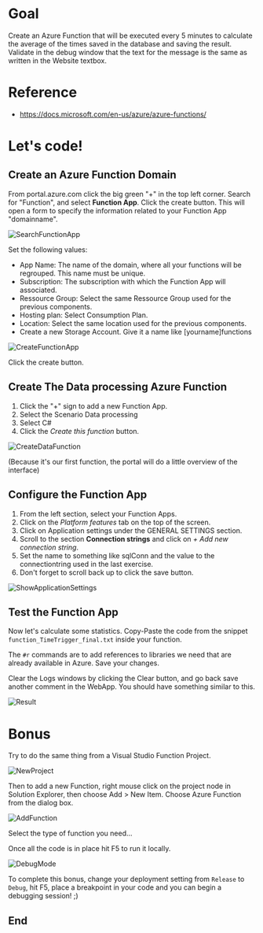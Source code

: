 Goal
======

Create an Azure Function that will be executed every 5 minutes to calculate the average of the times saved in the database and saving the result. Validate in the debug window that the text for the message is the same as written in the Website textbox.

Reference
=========

- https://docs.microsoft.com/en-us/azure/azure-functions/

Let's code!
===========

Create an Azure Function Domain
-------------------------------

From portal.azure.com click the big green "+" in the top left corner. Search for "Function", and select **Function App**. Click the create button. This will open a form to specify the information related to your Function App "domainname".

![SearchFunctionApp][SearchFunctionApp]

Set the following values:
- App Name: The name of the domain, where all your functions will be regrouped. This name must be unique.
- Subscription: The subscription with which the Function App will associated.
- Ressource Group: Select the same Ressource Group used for the previous components.
- Hosting plan: Select Consumption Plan.
- Location: Select the same location used for the previous components.
- Create a new Storage Account. Give it a name like [yourname]functions

![CreateFunctionApp][CreateFunctionApp]

Click the create button.

Create The Data processing Azure Function
-----------------------------------------

1. Click the "+" sign to add a new Function App.
1. Select the Scenario Data processing
1. Select C#
1. Click the *Create this function* button.

![CreateDataFunction][CreateDataFunction]

(Because it's our first function, the portal will do a little overview of the interface)

Configure the Function App
--------------------------

1. From the left section, select your Function Apps.
1. Click on the *Platform features* tab on the top of the screen.
1. Click on Application settings under the GENERAL SETTINGS section.
1. Scroll to the section **Connection strings** and click on *+ Add new connection string*.
1. Set the name to something like sqlConn and the value to the connectiontring used in the last exercise.
1. Don't forget to scroll back up to click the save button.

![ShowApplicationSettings][ShowApplicationSettings]

Test the Function App
--------------------------

Now let's calculate some statistics. Copy-Paste the code from the snippet `function_TimeTrigger_final.txt` inside your function.

The `#r` commands are to add references to libraries we need that are already available in Azure. Save your changes.

Clear the Logs windows by clicking the Clear button, and go back save another comment in the WebApp. You should have something similar to this.

![Result][Result]

Bonus
=====

Try to do the same thing from a Visual Studio Function Project.

![NewProject][NewProject]

Then to add a new Function, right mouse click on the project node in Solution Explorer, then choose Add > New Item. Choose Azure Function from the dialog box.

![AddFunction][AddFunction]

Select the type of function you need...

Once all the code is in place hit F5 to run it locally.

![DebugMode][DebugMode]

To complete this bonus, change your deployment setting from `Release` to `Debug`, hit F5, place a breakpoint in your code and you can begin a debugging session! ;)

## End

[SearchFunctionApp]: Media/SearchFunctionApp.png "Search Function App"
[CreateFunctionApp]: Media/CreateFunctionApp.png "Create a Function App"
[CreateDataFunction]: Media/CreateDataFunction.png "Create Data processing Function"
[ShowApplicationSettings]: Media/ShowApplicationSettings.png "Set Queue Storage"
[Result]: Media/Result.png "See Logs"
[connectionstring]: Media/connectionstring.png "Connectionstring available in the portal"
[NewProject]: Media/NewProject.png "Create a new Function Type Project"
[AddFunction]: Media/AddFunction.png "Add a new Function"
[DebugMode]: Media/DebugMode.png "Run the project in Debug"